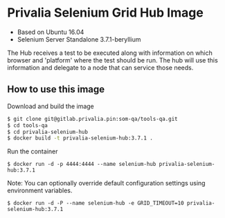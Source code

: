 Privalia Selenium Grid Hub Image
=============================

* Based on Ubuntu 16.04
* Selenium Server Standalone 3.7.1-beryllium

The Hub receives a test to be executed along with information on which browser and 'platform' where the test should be run. The hub will use this information and delegate to a node that can service those needs.

## How to use this image

Download and build the image
``` bash
$ git clone git@gitlab.privalia.pin:som-qa/tools-qa.git
$ cd tools-qa
$ cd privalia-selenium-hub
$ docker build -t privalia-selenium-hub:3.7.1 .
```

Run the container
```
$ docker run -d -p 4444:4444 --name selenium-hub privalia-selenium-hub:3.7.1
```

Note: You can optionally override default configuration settings using environment variables.

```
$ docker run -d -P --name selenium-hub -e GRID_TIMEOUT=10 privalia-selenium-hub:3.7.1
